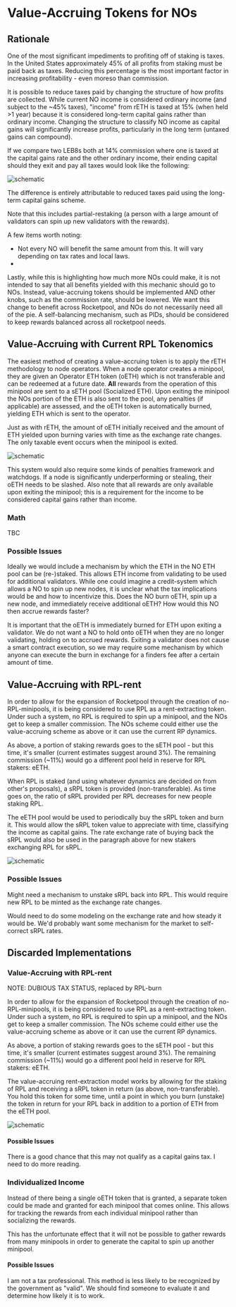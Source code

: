 # Value-Accruing Tokens for NOs

## Rationale
One of the most significant impediments to profiting off of staking is taxes.  In the United States approximately 45% of all profits from staking must be paid back as taxes.  Reducing this percentage is the most important factor in increasing profitability - even moreso than commission.  

It is possible to reduce taxes paid by changing the structure of how profits are collected.  While current NO income is considered ordinary income (and subject to the ~45% taxes), "income" from rETH is taxed at 15% (when held >1 year) because it is considered long-term capital gains rather than ordinary income.  Changing the structure to classify NO income as capital gains will significantly increase profits, particularly in the long term (untaxed gains can compound).

If we compare two LEB8s both at 14% commission where one is taxed at the capital gains rate and the other ordinary income, their ending capital should they exit and pay all taxes would look like the following:

![schematic](./capital-comparison.png)

The difference is entirely attributable to reduced taxes paid using the long-term capital gains scheme.

Note that this includes partial-restaking (a person with a large amount of validators can spin up new validators with the rewards).  

A few items worth noting:
- Not every NO will benefit the same amount from this.  It will vary depending on tax rates and local laws.
- 
Lastly, while this is highlighting how much more NOs could make, it is not intended to say that all benefits yielded with this mechanic should go to NOs.  Instead, value-accruing tokens should be implemented AND other knobs, such as the commission rate, should be lowered.  We want this change to benefit across Rocketpool, and NOs do not necessarily need all of the pie.  A self-balancing mechanism, such as PIDs, should be considered to keep rewards balanced across all rocketpool needs.



## Value-Accruing with Current RPL Tokenomics

The easiest method of creating a value-accruing token is to apply the rETH methodology to node operators.  When a node operator creates a minipool, they are given an Operator ETH token (oETH) which is not transferable and can be redeemed at a future date.  **All** rewards from the operation of this minipool are sent to a sETH pool (Socialized ETH).  Upon exiting the minipool the NOs portion of the ETH is also sent to the pool, any penalties (if applicable) are assessed, and the oETH token is automatically burned, yielding ETH which is sent to the operator.  

Just as with rETH, the amount of oETH initially received and the amount of ETH yielded upon burning varies with time as the exchange rate changes.  The only taxable event occurs when the minipool is exited.

![schematic](./simple-schematic.png)

This system would also require some kinds of penalties framework and watchdogs.  If a node is significantly underperforming or stealing, their oETH needs to be slashed.  Also note that all rewards are only available upon exiting the minipool; this is a requirement for the income to be considered capital gains rather than income.

### Math

TBC

### Possible Issues

Ideally we would include a mechanism by which the ETH in the NO ETH pool can be (re-)staked.  This allows ETH income from validating to be used for additional validators.  While one could imagine a credit-system which allows a NO to spin up new nodes, it is unclear what the tax implications would be and how to incentivize this.  Does the NO burn oETH, spin up a new node, and immediately receive additional oETH?  How would this NO then accrue rewards faster?  

It is important that the oETH is immediately burned for ETH upon exiting a validator.  We do not want a NO to hold onto oETH when they are no longer validating, holding on to accrued rewards.  Exiting a validator does not cause a smart contract execution, so we may require some mechanism by which anyone can execute the burn in exchange for a finders fee after a certain amount of time.

## Value-Accruing with RPL-rent

In order to allow for the expansion of Rocketpool through the creation of no-RPL-minipools, it is being considered to use RPL as a rent-extracting token.  Under such a system, no RPL is required to spin up a minipool, and the NOs get to keep a smaller commission.  The NOs scheme could either use the value-accruing scheme as above or it can use the current RP dynamics.

As above, a portion of staking rewards goes to the sETH pool - but this time, it's smaller (current estimates suggest around 3%).  The remaining commission (~11%) would go a different pool held in reserve for RPL stakers: eETH.

When RPL is staked (and using whatever dynamics are decided on from other's proposals), a sRPL token is provided (non-transferable).  As time goes on, the ratio of sRPL provided per RPL decreases for new people staking RPL.  

The eETH pool would be used to periodically buy the sRPL token and burn it.  This would allow the sRPL token value to appreciate with time, classifying the income as capital gains.  The rate exchange rate of buying back the sRPL would also be used in the paragraph above for new stakers exchanging RPL for sRPL.  

![schematic](./sRPL-burn.png)

### Possible Issues

Might need a mechanism to unstake sRPL back into RPL.  This would require new RPL to be minted as the exchange rate changes.  

Would need to do some modeling on the exchange rate and how steady it would be. We'd probably want some mechanism for the market to self-correct sRPL rates.

## Discarded Implementations

### Value-Accruing with RPL-rent

NOTE: DUBIOUS TAX STATUS, replaced by RPL-burn

In order to allow for the expansion of Rocketpool through the creation of no-RPL-minipools, it is being considered to use RPL as a rent-extracting token.  Under such a system, no RPL is required to spin up a minipool, and the NOs get to keep a smaller commission.  The NOs scheme could either use the value-accruing scheme as above or it can use the current RP dynamics.

As above, a portion of staking rewards goes to the sETH pool - but this time, it's smaller (current estimates suggest around 3%).  The remaining commission (~11%) would go a different pool held in reserve for RPL stakers: eETH.

The value-accruing rent-extraction model works by allowing for the staking of RPL and receiving a sRPL token in return (as above, non-transferable).  You hold this token for some time, until a point in which you burn (unstake) the token in return for your RPL back in addition to a portion of ETH from the eETH pool.  

![schematic](./no-rpl-schematic.png)

#### Possible Issues

There is a good chance that this may not qualify as a capital gains tax.  I need to do more reading.

### Individualized Income

Instead of there being a single oETH token that is granted, a separate token could be made and granted for each minipool that comes online.  This allows for tracking the rewards from each individual minipool rather than socializing the rewards.  

This has the unfortunate effect that it will not be possible to gather rewards from many minipools in order to generate the capital to spin up another minipool.

#### Possible Issues

I am not a tax professional.  This method is less likely to be recognized by the government as "valid".  We should find someone to evaluate it and determine how likely it is to work. 

